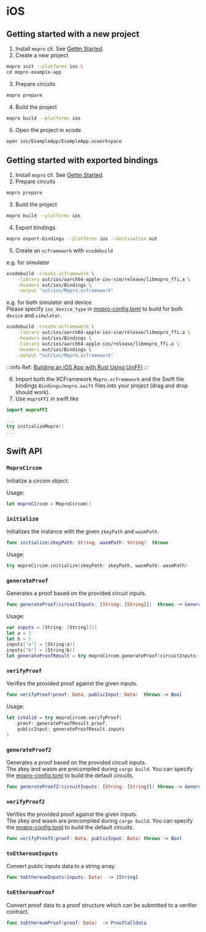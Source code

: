# iOS

## Getting started with a new project

1. Install `mopro` cli. See [Gettin Started](../getting-started#install-dependencies).
2. Create a new project

```sh
mopro init --platforms ios \
cd mopro-example-app
```

3. Prepare circuits

```sh
mopro prepare
```

4. Build the project

```sh
mopro build --platforms ios
```

5. Open the project in xcode

```sh
open ios/ExampleApp/ExampleApp.xcworkspace
```

## Getting started with exported bindings

1. Install `mopro` cli. See [Gettin Started](../getting-started#install-dependencies).
2. Prepare circuits

```sh
mopro prepare
```

3. Build the project

```sh
mopro build --platforms ios
```

4. Export bindings

```sh
mopro export-bindings --platforms ios --destination out
```

5. Create an `xcframework` with `xcodebuild`

e.g. for simulator

```sh
xcodebuild -create-xcframework \
	-library out/ios/aarch64-apple-ios-sim/release/libmopro_ffi.a \
	-headers out/ios/Bindings \
	-output "out/ios/Mopro.xcframework"
```

e.g. for both simulator and device<br/>
Please specify `ios_device_type` in [mopro-config.toml](configuration) to build for both `device` and `simulator`.

```sh
xcodebuild -create-xcframework \
	-library out/ios/aarch64-apple-ios-sim/release/libmopro_ffi.a \
	-headers out/ios/Bindings \
	-library out/ios/aarch64-apple-ios/release/libmopro_ffi.a \
	-headers out/ios/Bindings \
	-output "out/ios/Mopro.xcframework"
```

:::info
Ref: [Building an iOS App with Rust Using UniFFI](https://forgen.tech/en/blog/post/building-an-ios-app-with-rust-using-uniffi)
:::

6. Import both the XCFramework `Mopro.xcframework` and the Swift file bindings `Bindings/mopro.swift` files into your project (drag and drop should work).
7. Use `moproFFI` in swift like

```swift
import moproFFI

...
try initializeMopro()
...
```

## Swift API

### `MoproCircom`

Initialize a circom object. <br/>

Usage:

```swift
let moproCircom = MoproCircom()
```

### `initialize`

Initializes the instance with the given `zkeyPath` and `wasmPath`.

```swift
func initialize(zkeyPath: String, wasmPath: String)  throws
```

Usage:

```swift
try moproCircom.initialize(zkeyPath: zkeyPath, wasmPath: wasmPath)
```

### `generateProof`

Generates a proof based on the provided circuit inputs.

```swift
func generateProof(circuitInputs: [String: [String]])  throws -> GenerateProofResult
```

Usage:

```swift
var inputs = [String: [String]]()
let a = 3
let b = 5
inputs["a"] = [String(a)]
inputs["b"] = [String(b)]
let generateProofResult = try moproCircom.generateProof(circuitInputs: inputs)
```

### `verifyProof`

Verifies the provided proof against the given inputs.

```swift
func verifyProof(proof: Data, publicInput: Data)  throws -> Bool
```

Usage:

```swift
let isValid = try moproCircom.verifyProof(
    proof: generateProofResult.proof,
    publicInput: generateProofResult.inputs
)
```

### `generateProof2`

Generates a proof based on the provided circuit inputs.<br/>
The zkey and wasm are precompiled during `cargo build`. You can specify the [mopro-config.toml](configuration) to build the default circuits.

```swift
func generateProof2(circuitInputs: [String: [String]]) throws -> GenerateProofResult
```

### `verifyProof2`

Verifies the provided proof against the given inputs.<br/>
The zkey and wasm are precompiled during `cargo build`. You can specify the [mopro-config.toml](configuration) to build the default circuits.

```swift
func verifyProof2(proof: Data, publicInput: Data) throws -> Bool
```

### `toEthereumInputs`

Convert public inputs data to a string array.

```swift
func toEthereumInputs(inputs: Data)  -> [String]
```

### `toEthereumProof`

Convert proof data to a proof structure which can be submitted to a verifier contract.

```swift
func toEthereumProof(proof: Data)  -> ProofCalldata
```
